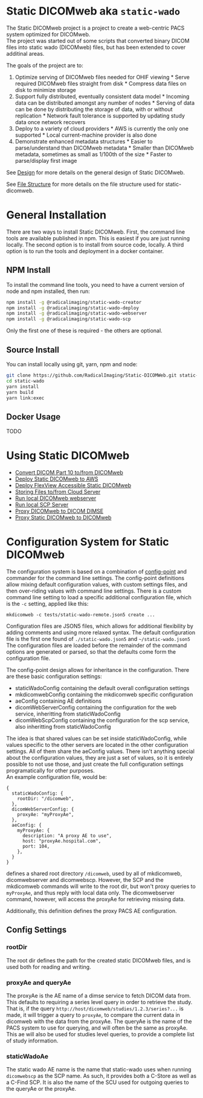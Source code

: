 # Static DICOMweb   aka `static-wado`

The Static DICOMweb project is a project to create a web-centric PACS system optimized for DICOMweb.  
The project was started out of some scripts that converted binary DICOM files into static wado (DICOMweb) files, but has been extended to cover additinal areas.  

The goals of the project are to:
  1. Optimize serving of DICOMweb files needed for OHIF viewing
    * Serve required DICOMweb files straight from disk
    * Compress data files on disk to minimize storage
  2. Support fully distributed, eventually consistent data model
    * Incoming data can be distributed amongst any number of nodes
    * Serving of data can be done by distributing the storage of data, with or without replication
    * Network fault tolerance is supported by updating study data once network recovers
  3. Deploy to a variety of cloud providers
    * AWS is currently the only one supported
    * Local current-machine provider is also done
  4. Demonstrate enhanced metadata structures
    * Easier to parse/understand than DICOMweb metadata
    * Smaller than DICOMweb metadata, sometimes as small as 1/100th of the size
    * Faster to parse/display first image

See [Design](./design.md) for more details on the general design of Static DICOMweb.

See [File Structure](./file-structure.md) for more details on the file structure used for static-dicomweb.

# General Installation
There are two ways to install Static DICOMweb.  First, the command line tools are available published in npm.  This is easiest if you are just running locally.  The second option is to install from source code, locally.
A third option is to run the tools and deployment in a docker container.

## NPM Install
To install the command line tools, you need to have a current version of node and npm installed, then run:

```bash
npm install -g @radicalimaging/static-wado-creator
npm install -g @radicalimaging/static-wado-deploy
npm install -g @radicalimaging/static-wado-webserver
npm install -g @radicalimaging/static-wado-scp
```

Only the first one of these is required - the others are optional.

## Source Install
You can install locally using git, yarn, npm and node:

```bash
git clone https://github.com/RadicalImaging/Static-DICOMWeb.git static-wado
cd static-wado
yarn install
yarn build
yarn link:exec
```

## Docker Usage
TODO

# Using Static DICOMweb

* [Convert DICOM Part 10 to/from DICOMweb](./packages/static-wado-creator/README.md)
* [Deploy Static DICOMweb to AWS](./packages/s3-deploy/README.md)
* [Deploy FlexView Accessible Static DICOMweb](./packages/s3-deploy/README.md)
* [Storing Files to/from Cloud Server](./packages/static-wado-deploy/README.md)
* [Run local DICOMweb webserver](./packages/static-wado-webserver/README.md)
* [Run local SCP Server](./packages/static-wado-scp/README.md)
* [Proxy DICOMweb to DICOM DIMSE](./packages/static-wado-webserver/dimse-proxy.md)
* [Proxy Static DICOMweb to DICOMweb](./packages/static-wado-webserver/dicomweb-proxy.md)


# Configuration System for Static DICOMweb
The configuration system is based on a combination of [config-point](http://github.com/OHIF/config-point) and commander for the command line settings.  The config-point definitions allow mixing default configuration values, with custom settings files, and then over-riding values with command line settings.  There is a custom command line setting to load a specific additional configuration file, which is the `-c` setting, applied like this:
```
mkdicomweb -c tests/static-wado-remote.json5 create ...
```
Configuration files are JSON5 files, which allows for additional flexibility by adding comments and using more relaxed syntax.
The default configuration file is the first one found of `./static-wado.json5` and `~/static-wado.json5`
The configuration files are loaded before the remainder of the command options are generated or parsed, so that the defaults come form the configuration file.

The config-point design allows for inheritance in the configuration.  There are these basic configuration settings:
* staticWadoConfig containing the default overall configuration settings
* mkdicomwebConfig containing the mkdicomweb specific configuration
* aeConfig containing AE definitions
* dicomWebServerConfig containing the configuration for the web service, inheritting from staticWadoConfig
* dicomWebScpConfig  containing the configuration for the scp service, also inheritting from staticWadoConfig

The idea is that shared values can be set inside staticWadoConfig, while values specific to the other servers are located in the other configuration settings.  All of them share the aeConfig values.  There isn't anything special about the configuration values, they are just a set of values, so it is entirely possible to not use those, and just create the full configuration settings programatically for other purposes.  
An example configuration file, would be:
```
{
  staticWadoConfig: {
    rootDir: "/dicomweb",
  },
  dicomWebServerConfig: {
    proxyAe: "myProxyAe",
  },
  aeConfig: {
    myProxyAe: {
      description: "A proxy AE to use",
      host: "proxyAe.hospital.com",
      port: 104,
    },
  }
}
```
defines a shared root directory `/dicomweb`, used by all of mkdicomweb, dicomwebserver and dicomwebscp.  However, the SCP and the mkdicomweb commands will write to the root dir, but won't proxy queries to `myProxyAe`, and thus reply with local data only.  The dicomwebserver command, however, will access the proxyAe for retrieving missing data.

Additionally, this definition defines the proxy PACS AE configuration.

## Config Settings

### rootDir
The root dir defines the path for the created static DICOMweb files, and is used both for reading and writing.

### proxyAe and queryAe
The proxyAe is the AE name of a dimse service to fetch DICOM data from.  This defaults to requiring a series level query in order to retrieve the study. That is, if the query `http://host/dicomweb/studies/1.2.3/series?...` is made, it will trigger a query to 
`proxyAe`, to compare the current data in dicomweb with the data from the proxyAe.  The queryAe is the name of the PACS system to use for querying, and will often be the same as proxyAe.  This ae will also be used for studies level queries, to provide a complete list of study information.

### staticWadoAe
The static wado AE name is the name that static-wado uses when running `dicomwebscp` as the SCP name.  As such, it provides both a C-Store as well as a C-Find SCP.  It is also the name of the SCU used for outgoing queries to the queryAe or the proxyAe.
